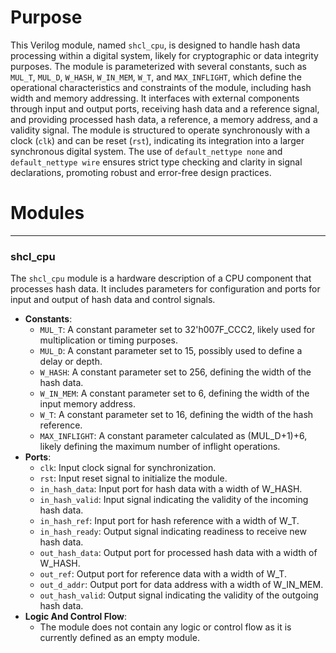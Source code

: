 # Purpose
This Verilog module, named `shcl_cpu`, is designed to handle hash data processing within a digital system, likely for cryptographic or data integrity purposes. The module is parameterized with several constants, such as `MUL_T`, `MUL_D`, `W_HASH`, `W_IN_MEM`, `W_T`, and `MAX_INFLIGHT`, which define the operational characteristics and constraints of the module, including hash width and memory addressing. It interfaces with external components through input and output ports, receiving hash data and a reference signal, and providing processed hash data, a reference, a memory address, and a validity signal. The module is structured to operate synchronously with a clock (`clk`) and can be reset (`rst`), indicating its integration into a larger synchronous digital system. The use of `default_nettype none` and `default_nettype wire` ensures strict type checking and clarity in signal declarations, promoting robust and error-free design practices.
# Modules

---
### shcl\_cpu
The `shcl_cpu` module is a hardware description of a CPU component that processes hash data. It includes parameters for configuration and ports for input and output of hash data and control signals.
- **Constants**:
    - `MUL_T`: A constant parameter set to 32'h007F_CCC2, likely used for multiplication or timing purposes.
    - `MUL_D`: A constant parameter set to 15, possibly used to define a delay or depth.
    - `W_HASH`: A constant parameter set to 256, defining the width of the hash data.
    - `W_IN_MEM`: A constant parameter set to 6, defining the width of the input memory address.
    - `W_T`: A constant parameter set to 16, defining the width of the hash reference.
    - `MAX_INFLIGHT`: A constant parameter calculated as (MUL_D+1)+6, likely defining the maximum number of inflight operations.
- **Ports**:
    - `clk`: Input clock signal for synchronization.
    - `rst`: Input reset signal to initialize the module.
    - `in_hash_data`: Input port for hash data with a width of W_HASH.
    - `in_hash_valid`: Input signal indicating the validity of the incoming hash data.
    - `in_hash_ref`: Input port for hash reference with a width of W_T.
    - `in_hash_ready`: Output signal indicating readiness to receive new hash data.
    - `out_hash_data`: Output port for processed hash data with a width of W_HASH.
    - `out_ref`: Output port for reference data with a width of W_T.
    - `out_d_addr`: Output port for data address with a width of W_IN_MEM.
    - `out_hash_valid`: Output signal indicating the validity of the outgoing hash data.
- **Logic And Control Flow**:
    - The module does not contain any logic or control flow as it is currently defined as an empty module.


